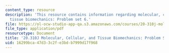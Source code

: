 ```yaml
---
content_type: resource
description: 'This resource contains information regarding molecular, cellular, and
  tissue biomechanics: Problem set 6.'
file: https://ol-ocw-studio-app-qa.s3.amazonaws.com/courses/20-310j-molecular-cellular-and-tissue-biomechanics-spring-2015/16299bca47d33c2fe3bdb7999d17f968_MIT20_310JS15_PS6.pdf
file_type: application/pdf
resourcetype: Document
title: '20.310J Molecular, Cellular, and Tissue Biomechanics: Problem Set 6'
uid: 16299bca-47d3-3c2f-e3bd-b7999d17f968
---
```

